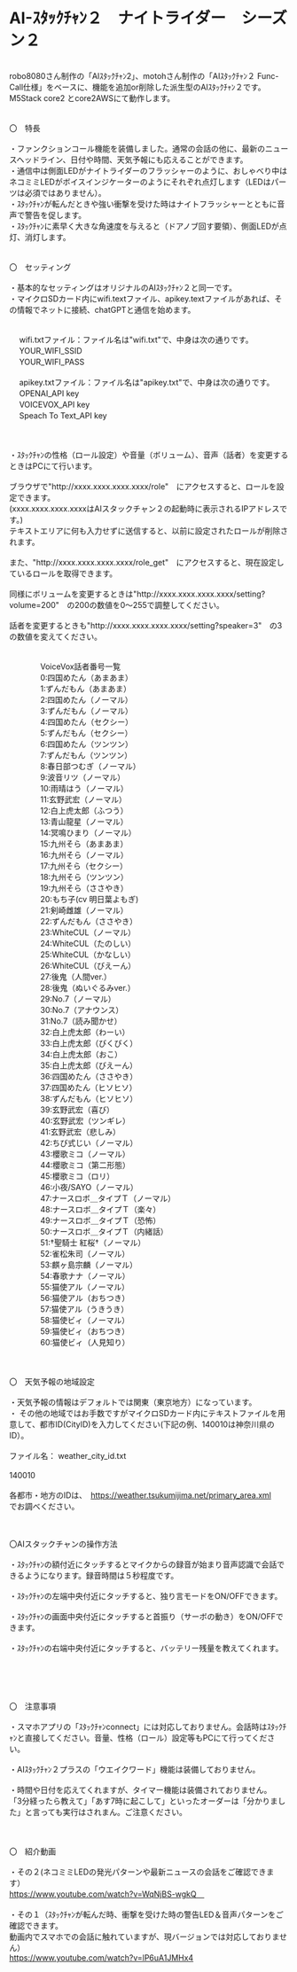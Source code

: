 # AI-ｽﾀｯｸﾁｬﾝ２　ナイトライダー　シーズン２
<br>
robo8080さん制作の「AIｽﾀｯｸﾁｬﾝ2」、motohさん制作の「AIｽﾀｯｸﾁｬﾝ２ Func-Call仕様」をベースに、機能を追加or削除した派生型のAIｽﾀｯｸﾁｬﾝ２です。M5Stack core2 とcore2AWSにて動作します。<br>
<br>
<br>
〇　特長<br>
<br>
・ファンクションコール機能を装備しました。通常の会話の他に、最新のニュースヘッドライン、日付や時間、天気予報にも応えることができます。<br>
・通信中は側面LEDがナイトライダーのフラッシャーのように、おしゃべり中はネコミミLEDがボイスインジケーターのようにそれぞれ点灯します（LEDはパーツは必須ではありません）。<br>
・ｽﾀｯｸﾁｬﾝが転んだときや強い衝撃を受けた時はナイトフラッシャーとともに音声で警告を促します。<br>
・ｽﾀｯｸﾁｬﾝに素早く大きな角速度を与えると（ドアノブ回す要領）、側面LEDが点灯、消灯します。<br>
<br>
<br>
〇　セッティング<br>
<br>
・基本的なセッティングはオリジナルのAIｽﾀｯｸﾁｬﾝ２と同一です。<br>
・マイクロSDカード内にwifi.textファイル、apikey.textファイルがあれば、その情報でネットに接続、chatGPTと通信を始めます。<br>
<br>
<br>
     　  wifi.txtファイル：ファイル名は"wifi.txt"で、中身は次の通りです。<br>
     　  YOUR_WIFI_SSID<br>
     　  YOUR_WIFI_PASS<br>
<br>
     　  apikey.txtファイル：ファイル名は"apikey.txt"で、中身は次の通りです。<br>
     　  OPENAI_API key<br>
    　   VOICEVOX_API key<br>
    　   Speach To Text_API key<br>
<br>
<br>
<br>
・ｽﾀｯｸﾁｬﾝの性格（ロール設定）や音量（ボリューム）、音声（話者）を変更するときはPCにて行います。<br>
 <br>
ブラウザで"http://xxxx.xxxx.xxxx.xxxx/role"　にアクセスすると、ロールを設定できます。<br>
(xxxx.xxxx.xxxx.xxxxはAIスタックチャン２の起動時に表示されるIPアドレスです。)<br>
テキストエリアに何も入力せずに送信すると、以前に設定されたロールが削除されます。<br>
<br>
また、"http://xxxx.xxxx.xxxx.xxxx/role_get"　にアクセスすると、現在設定しているロールを取得できます。<br>
<br>
同様にボリュームを変更するときは"http://xxxx.xxxx.xxxx.xxxx/setting?volume=200"　の200の数値を0～255で調整してください。<br>
    <br>
話者を変更するときも"http://xxxx.xxxx.xxxx.xxxx/setting?speaker=3"　の3の数値を変えてください。<br>

　　　
<br>
　　　　VoiceVox話者番号一覧<br>
　　　　0:四国めたん（あまあま）<br>
　　　　1:ずんだもん（あまあま）<br>
　　　　2:四国めたん（ノーマル）<br>
　　　　3:ずんだもん（ノーマル）<br>
　　　　4:四国めたん（セクシー）<br>
　　　　5:ずんだもん（セクシー）<br>
　　　　6:四国めたん（ツンツン）<br>
　　　　7:ずんだもん（ツンツン）<br>
　　　　8:春日部つむぎ（ノーマル）<br>
　　　　9:波音リツ（ノーマル）<br>
　　　　10:雨晴はう（ノーマル）<br>
　　　　11:玄野武宏（ノーマル）<br>
　　　　12:白上虎太郎（ふつう）<br>
　　　　13:青山龍星（ノーマル）<br>
　　　　14:冥鳴ひまり（ノーマル）<br>
　　　　15:九州そら（あまあま）<br>
　　　　16:九州そら（ノーマル）<br>
　　　　17:九州そら（セクシー）<br>
　　　　18:九州そら（ツンツン）<br>
　　　　19:九州そら（ささやき）<br>
　　　　20:もち子(cv 明日葉よもぎ)<br>
　　　　21:剣崎雌雄（ノーマル）<br>
　　　　22:ずんだもん（ささやき）<br>
　　　　23:WhiteCUL（ノーマル）<br>
　　　　24:WhiteCUL（たのしい）<br>
　　　　25:WhiteCUL（かなしい）<br>
　　　　26:WhiteCUL（びえーん）<br>
　　　　27:後鬼（人間ver.）<br>
　　　　28:後鬼（ぬいぐるみver.）<br>
　　　　29:No.7（ノーマル）<br>
　　　　30:No.7（アナウンス）<br>
　　　　31:No.7（読み聞かせ）<br>
　　　　32:白上虎太郎（わーい）<br>
　　　　33:白上虎太郎（びくびく）<br>
　　　　34:白上虎太郎（おこ）<br>
　　　　35:白上虎太郎（びえーん）<br>
　　　　36:四国めたん（ささやき）<br>
　　　　37:四国めたん（ヒソヒソ）<br>
　　　　38:ずんだもん（ヒソヒソ）<br>
　　　　39:玄野武宏（喜び）<br>
　　　　40:玄野武宏（ツンギレ）<br>
　　　　41:玄野武宏（悲しみ）<br>
　　　　42:ちび式じい（ノーマル）<br>
　　　　43:櫻歌ミコ（ノーマル）<br>
　　　　44:櫻歌ミコ（第二形態）<br>
　　　　45:櫻歌ミコ（ロリ）<br>
　　　　46:小夜/SAYO（ノーマル）<br>
　　　　47:ナースロボ＿タイプＴ（ノーマル）<br>
　　　　48:ナースロボ＿タイプＴ（楽々）<br>
　　　　49:ナースロボ＿タイプＴ（恐怖）<br>
　　　　50:ナースロボ＿タイプＴ（内緒話）<br>
　　　　51:†聖騎士 紅桜†（ノーマル）<br>
　　　　52:雀松朱司（ノーマル）<br>
　　　　53:麒ヶ島宗麟（ノーマル）<br>
　　　　54:春歌ナナ（ノーマル）<br>
　　　　55:猫使アル（ノーマル）<br>
　　　　56:猫使アル（おちつき）<br>
　　　　57:猫使アル（うきうき）<br>
　　　　58:猫使ビィ（ノーマル）<br>
　　　　59:猫使ビィ（おちつき）<br>
　　　　60:猫使ビィ（人見知り）<br>
    <br>
    <br>
    <br>
〇　天気予報の地域設定<br>
 <br>
・天気予報の情報はデフォルトでは関東（東京地方）になっています。<br>
・ その他の地域ではお手数ですがマイクロSDカード内にテキストファイルを用意して、都市ID(CityID)を入力してください(下記の例、140010は神奈川県のID）。<br>
    <br>
ファイル名： weather_city_id.txt<br>
<br>
140010<br>
     <br>
各都市・地方のIDは、　https://weather.tsukumijima.net/primary_area.xml 　でお調べください。<br>
     <br>
     <br>

〇AIスタックチャンの操作方法<br>
<br>
・ｽﾀｯｸﾁｬﾝの額付近にタッチするとマイクからの録音が始まり音声認識で会話できるようになります。録音時間は５秒程度です。<br>
<br>
・ｽﾀｯｸﾁｬﾝの左端中央付近にタッチすると、独り言モードをON/OFFできます。<br>
<br>
・ｽﾀｯｸﾁｬﾝの画面中央付近にタッチすると首振り（サーボの動き）をON/OFFできます。<br>
<br>
・ｽﾀｯｸﾁｬﾝの右端中央付近にタッチすると、バッテリー残量を教えてくれます。<br>
<br>
<br>  
<br>
<br>
〇　注意事項<br>
    <br>
・スマホアプリの「ｽﾀｯｸﾁｬﾝconnect」には対応しておりません。会話時はｽﾀｯｸﾁｬﾝと直接してください。音量、性格（ロール）設定等もPCにて行ってください。<br>
<br>
・AIｽﾀｯｸﾁｬﾝ２プラスの「ウエイクワード」機能は装備しておりません。<br>
<br>
・時間や日付を応えてくれますが、タイマー機能は装備されておりません。<br>
「3分経ったら教えて」「あす7時に起こして」といったオーダーは「分かりました」と言っても実行はされまん。ご注意ください。<br>
<br>
<br>
<br>
〇　紹介動画<br>
<br>
・その２(ネコミミLEDの発光パターンや最新ニュースの会話をご確認できます）<br>
https://www.youtube.com/watch?v=WqNjBS-wgkQ　<br>
<br>
・その１（ｽﾀｯｸﾁｬﾝが転んだ時、衝撃を受けた時の警告LED＆音声パターンをご確認できます。<br>
動画内でスマホでの会話に触れていますが、現バージョンでは対応しておりません）<br>
https://www.youtube.com/watch?v=lP6uA1JMHx4 <br>
<br>


    

